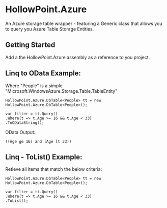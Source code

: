 # HollowPoint.Azure

An Azure storage table wrapper - featuring a Generic class that allows you to query you Azure Table Storage Entities.

## Getting Started

Add a the HollowPoint.Azure assembly as a reference to you project.

## Linq to OData Example:

Where "People" is a simple "Microsoft.WindowsAzure.Storage.Table.TableEntity"

```
HollowPoint.Azure.DbTable<People> tt = new HollowPoint.Azure.DbTable<People>();

var filter = tt.Query()
.Where(t => t.Age >= 16 && t.Age < 33)
.ToODataString();   

```
OData Output:
```
((Age ge 16) and (Age lt 33))
```

## Linq - ToList() Example:

Retieve all items that match the below criteria:

```
HollowPoint.Azure.DbTable<People> tt = new HollowPoint.Azure.DbTable<People>();

var filter = tt.Query()
.Where(t => t.Age >= 16 && t.Age < 33)
.ToList();   

```

